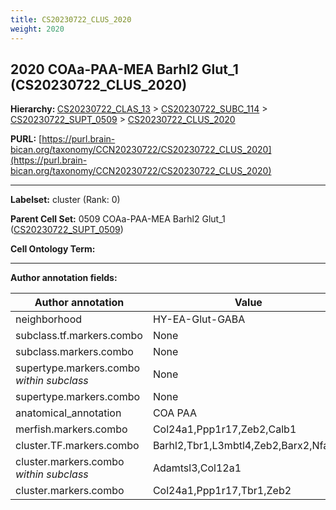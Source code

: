 ```yaml
---
title: CS20230722_CLUS_2020
weight: 2020
---
```

## 2020 COAa-PAA-MEA Barhl2 Glut_1 (CS20230722_CLUS_2020)
<b>Hierarchy: </b>
[CS20230722_CLAS_13](../CS20230722_CLAS_13) >
[CS20230722_SUBC_114](../CS20230722_SUBC_114) >
[CS20230722_SUPT_0509](../CS20230722_SUPT_0509) >
[CS20230722_CLUS_2020](../CS20230722_CLUS_2020)

**PURL:** [https://purl.brain-bican.org/taxonomy/CCN20230722/CS20230722_CLUS_2020](https://purl.brain-bican.org/taxonomy/CCN20230722/CS20230722_CLUS_2020)

---


**Labelset:** cluster (Rank: 0)

**Parent Cell Set:** 0509 COAa-PAA-MEA Barhl2 Glut_1 ([CS20230722_SUPT_0509](../CS20230722_SUPT_0509))



**Cell Ontology Term:** 

[MARKER GENES.]: #


---

[TRANSFERRED ANNOTATIONS.]: #


[AUTHOR ANNOTATION FIELDS.]: #


**Author annotation fields:**

| Author annotation | Value |
|-------------------|-------|
|neighborhood|HY-EA-Glut-GABA|
|subclass.tf.markers.combo|None|
|subclass.markers.combo|None|
|supertype.markers.combo _within subclass_|None|
|supertype.markers.combo|None|
|anatomical_annotation|COA PAA|
|merfish.markers.combo|Col24a1,Ppp1r17,Zeb2,Calb1|
|cluster.TF.markers.combo|Barhl2,Tbr1,L3mbtl4,Zeb2,Barx2,Nfatc2|
|cluster.markers.combo _within subclass_|Adamtsl3,Col12a1|
|cluster.markers.combo|Col24a1,Ppp1r17,Tbr1,Zeb2|
